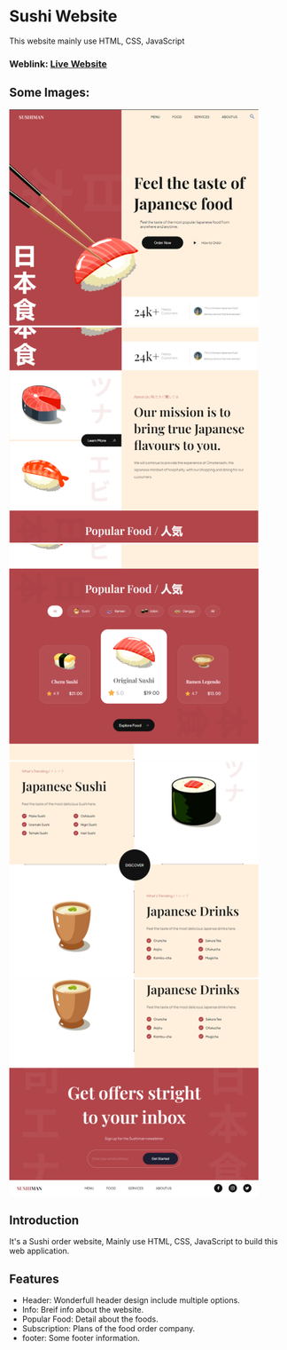 # Sushi Website
This website mainly use HTML, CSS, JavaScript

### Weblink: [Live Website](https://raamvijith.github.io/Sushi_Website/)
## Some Images:
<img width="450px;" src="https://github.com/RaamVijith/Sushi_Website/blob/master/project%20pic/Heade.png?raw=true"/>
<img width="450px;" src="https://github.com/RaamVijith/Sushi_Website/blob/master/project%20pic/content1.png?raw=true"/>
<img width="450px;" src="https://github.com/RaamVijith/Sushi_Website/blob/master/project%20pic/content2.png?raw=true"/>
<img width="450px;" src="https://github.com/RaamVijith/Sushi_Website/blob/master/project%20pic/content3.png?raw=true"/>
<img width="450px;" src="https://github.com/RaamVijith/Sushi_Website/blob/master/project%20pic/footer.png?raw=true"/>


## Introduction
It's a Sushi order website, Mainly use HTML, CSS, JavaScript to build this web application.

## Features
- Header: Wonderfull header design include multiple options.
- Info: Breif info about the website.
- Popular Food: Detail about the foods.
- Subscription: Plans of the food order company.
- footer: Some footer information.
